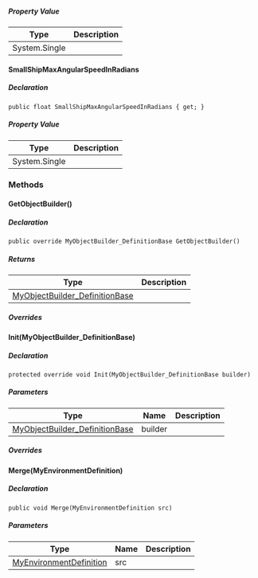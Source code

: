 ##### Property Value

| Type | Description |
| --- | --- |
| System.Single |     |

#### SmallShipMaxAngularSpeedInRadians

##### Declaration

```
public float SmallShipMaxAngularSpeedInRadians { get; }
```

##### Property Value

| Type | Description |
| --- | --- |
| System.Single |     |

### Methods

#### GetObjectBuilder()

##### Declaration

```
public override MyObjectBuilder_DefinitionBase GetObjectBuilder()
```

##### Returns

| Type | Description |
| --- | --- |
| [MyObjectBuilder\_DefinitionBase](https://keensoftwarehouse.github.io/SpaceEngineersModAPI/api/VRage.Game.MyObjectBuilder_DefinitionBase.html) |     |

##### Overrides

#### Init(MyObjectBuilder\_DefinitionBase)

##### Declaration

```
protected override void Init(MyObjectBuilder_DefinitionBase builder)
```

##### Parameters

| Type | Name | Description |
| --- | --- | --- |
| [MyObjectBuilder\_DefinitionBase](https://keensoftwarehouse.github.io/SpaceEngineersModAPI/api/VRage.Game.MyObjectBuilder_DefinitionBase.html) | builder |     |

##### Overrides

#### Merge(MyEnvironmentDefinition)

##### Declaration

```
public void Merge(MyEnvironmentDefinition src)
```

##### Parameters

| Type | Name | Description |
| --- | --- | --- |
| [MyEnvironmentDefinition](https://keensoftwarehouse.github.io/SpaceEngineersModAPI/api/Sandbox.Definitions.MyEnvironmentDefinition.html) | src |     |